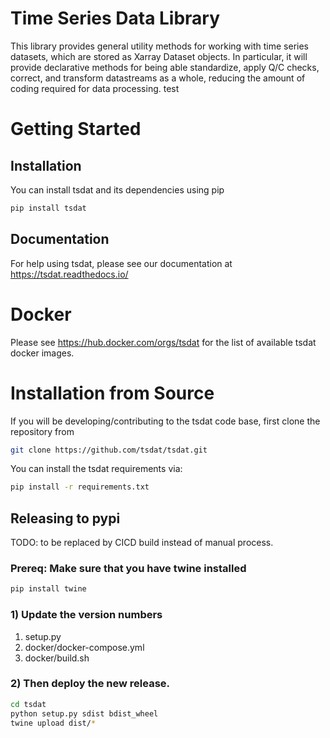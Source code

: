 # Time Series Data Library
This library provides general utility methods for working with 
time series datasets, which are stored as Xarray Dataset objects.
In particular, it will provide declarative methods for being able
standardize, apply Q/C checks, correct, and transform datastreams
as a whole, reducing the amount of coding required for data
processing.
test
# Getting Started

## Installation
You can install tsdat and its dependencies using pip

```bash
pip install tsdat
```

## Documentation
For help using tsdat, please see our documentation at
https://tsdat.readthedocs.io/

# Docker
Please see https://hub.docker.com/orgs/tsdat for the list of available 
tsdat docker images.

# Installation from Source
If you will be developing/contributing to the tsdat code base,
first clone the repository from 

```bash
git clone https://github.com/tsdat/tsdat.git
```

You can install the tsdat  requirements via:

```bash
pip install -r requirements.txt
```

## Releasing to pypi
TODO: to be replaced by CICD build instead of manual process.

### Prereq: Make sure that you have twine installed
```bash
pip install twine
```

### 1) Update the version numbers
1. setup.py
2. docker/docker-compose.yml
3. docker/build.sh

### 2) Then deploy the new release.

```bash
cd tsdat
python setup.py sdist bdist_wheel
twine upload dist/*
```

